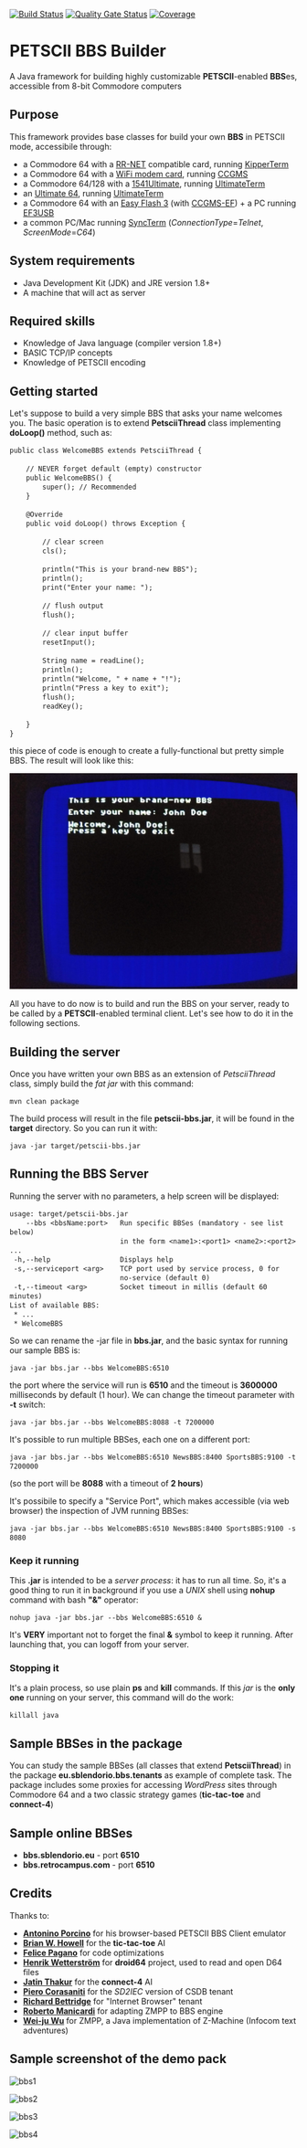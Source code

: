 [![Build Status](https://travis-ci.org/sblendorio/petscii-bbs.svg?branch=master)](https://travis-ci.org/sblendorio/petscii-bbs) 
[![Quality Gate Status](https://sonarcloud.io/api/project_badges/measure?project=sblendorio_petscii-bbs&metric=alert_status)](https://sonarcloud.io/dashboard?id=sblendorio_petscii-bbs)
[![Coverage](https://sonarcloud.io/api/project_badges/measure?project=sblendorio_petscii-bbs&metric=coverage)](https://sonarcloud.io/dashboard?id=sblendorio_petscii-bbs)
# PETSCII BBS Builder
A Java framework for building highly customizable **PETSCII**-enabled **BBS**es, accessible from 8-bit Commodore computers

## Purpose
This framework provides base classes for build your own **BBS** in PETSCII mode, accessibile through:
- a Commodore 64 with a [RR-NET](http://wiki.icomp.de/wiki/RR-Net) compatible card, running [KipperTerm](https://csdb.dk/release/index.php?id=174537)
- a Commodore 64 with a [WiFi modem card](http://www.codingkoala.com/kc64wifi/), running [CCGMS](https://csdb.dk/release/?id=156523)
- a Commodore 64/128 with a [1541Ultimate](http://www.1541ultimate.net), running [UltimateTerm](https://csdb.dk/release/?id=198112)
- an [Ultimate 64](https://ultimate64.com/), running [UltimateTerm](https://csdb.dk/release/?id=198112)
- a Commodore 64 with an [Easy Flash 3](http://store.go4retro.com/easyflash-3/) (with [CCGMS-EF](https://csdb.dk/release/?id=158760)) + a PC running [EF3USB](https://csdb.dk/release/?id=144900&show=notes)
- a common PC/Mac running [SyncTerm](https://sourceforge.net/projects/syncterm/) (*ConnectionType*=_Telnet_, *ScreenMode*=_C64_)

## System requirements
- Java Development Kit (JDK) and JRE version 1.8+
- A machine that will act as server

## Required skills
- Knowledge of Java language (compiler version 1.8+)
- BASIC TCP/IP concepts
- Knowledge of PETSCII encoding

## Getting started
Let's suppose to build a very simple BBS that asks your name welcomes you. The basic operation is to extend **PetsciiThread** class implementing **doLoop()** method, such as:

    public class WelcomeBBS extends PetsciiThread {
        
        // NEVER forget default (empty) constructor
        public WelcomeBBS() {
            super(); // Recommended
        }
        
        @Override
        public void doLoop() throws Exception {
        
            // clear screen
            cls();
            
            println("This is your brand-new BBS");
            println();
            print("Enter your name: ");

            // flush output 
            flush();
            
            // clear input buffer
            resetInput();
            
            String name = readLine();
            println();
            println("Welcome, " + name + "!");
            println("Press a key to exit");
            flush();
            readKey();

        }
    }

this piece of code is enough to create a fully-functional but pretty simple BBS. The result will look like this:

![BBS sample screenshot](./bbs-sample-screenshot.jpg)

All you have to do now is to build and run the BBS on your server, ready to be called by a **PETSCII**-enabled terminal client. Let's see how to do it in the following sections.

## Building the server
Once you have written your own BBS as an extension of *PetsciiThread* class, simply build the *fat jar* with this command:

    mvn clean package

The build process will result in the file **petscii-bbs.jar**, it will be found in the **target** directory. So you can run it with:

    java -jar target/petscii-bbs.jar

## Running the BBS Server
Running the server with no parameters, a help screen will be displayed:

    usage: target/petscii-bbs.jar
        --bbs <bbsName:port>   Run specific BBSes (mandatory - see list below)
                               in the form <name1>:<port1> <name2>:<port2> ...
     -h,--help                 Displays help
     -s,--serviceport <arg>    TCP port used by service process, 0 for
                               no-service (default 0)
     -t,--timeout <arg>        Socket timeout in millis (default 60 minutes)
    List of available BBS:
     * ...
     * WelcomeBBS

So we can rename the -jar file in **bbs.jar**, and the basic syntax for running our sample BBS is:

    java -jar bbs.jar --bbs WelcomeBBS:6510

the port where the service will run is **6510** and the timeout is **3600000** milliseconds by default (1 hour). We can change the timeout parameter with **-t** switch:

    java -jar bbs.jar --bbs WelcomeBBS:8088 -t 7200000
    
It's possible to run multiple BBSes, each one on a different port:

    java -jar bbs.jar --bbs WelcomeBBS:6510 NewsBBS:8400 SportsBBS:9100 -t 7200000
    
(so the port will be **8088** with a timeout of **2 hours**)

It's possibile to specify a "Service Port", which makes accessible (via web browser) the inspection of JVM running BBSes:

    java -jar bbs.jar --bbs WelcomeBBS:6510 NewsBBS:8400 SportsBBS:9100 -s 8080

### Keep it running
This **.jar** is intended to be a *server process*: it has to run all time. So, it's a good thing to run it in background if you use a *UNIX* shell using **nohup** command with bash **"&"** operator:

    nohup java -jar bbs.jar --bbs WelcomeBBS:6510 &

It's **VERY** important not to forget the final **&** symbol to keep it running. After launching that, you can logoff from your server.

### Stopping it
It's a plain process, so use plain **ps** and **kill** commands. If this *jar* is the **only one** running on your server, this command will do the work:

    killall java
    
## Sample BBSes in the package
You can study the sample BBSes (all classes that extend **PetsciiThread**) in the package **eu.sblendorio.bbs.tenants** as example of complete task. The package includes some proxies for accessing *WordPress* sites through Commodore 64 and a two classic strategy games (**tic-tac-toe** and **connect-4**) 

## Sample online BBSes
- **bbs.sblendorio.eu** - port **6510**
- **bbs.retrocampus.com** - port **6510**
 
## Credits
Thanks to:
- [**Antonino Porcino**](https://github.com/nippur72/c64-emu) for his browser-based PETSCII BBS Client emulator
- [**Brian W. Howell**](https://github.com/bigbhowell/tic-tac-toe) for the **tic-tac-toe** AI
- [**Felice Pagano**](https://github.com/felicepagano/) for code optimizations
- [**Henrik Wetterström**](http://droid64.sourceforge.net/) for **droid64** project, used to read and open D64 files
- [**Jatin Thakur**](https://github.com/jn1772/Connect4AI) for the **connect-4** AI
- [**Piero Corasaniti**](https://github.com/corasaniti) for the *SD2IEC* version of CSDB tenant
- [**Richard Bettridge**](https://github.com/ssshake/theoldnet-bbs) for "Internet Browser" tenant
- [**Roberto Manicardi**](https://github.com/rmanicardi) for adapting ZMPP to BBS engine
- [**Wei-ju Wu**](http://zmpp.sourceforge.net/) for ZMPP, a Java implementation of Z-Machine (Infocom text adventures)

## Sample screenshot of the demo pack
![bbs1](http://www.sblendorio.eu/attachments/bbs-tictactoe.jpg)

![bbs2](http://www.sblendorio.eu/attachments/bbs-menu.jpg)

![bbs3](http://www.sblendorio.eu/attachments/bbs-connect4.jpg)

![bbs4](http://www.sblendorio.eu/attachments/bbs-vcf.jpg)

